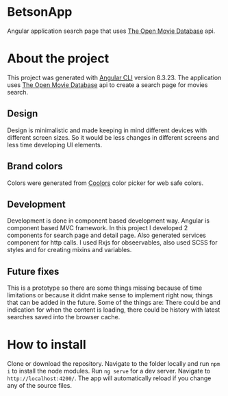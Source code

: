 # BetsonApp

Angular application search page that uses [The Open Movie Database](http://www.omdbapi.com/) api.

# About the project

This project was generated with [Angular CLI](https://github.com/angular/angular-cli) version 8.3.23.
The application uses [The Open Movie Database](http://www.omdbapi.com/) api to create a search page for movies search.

## Design

Design is minimalistic and made keeping in mind different devices with different screen sizes. 
So it would be less changes in different screens and less time developing UI elements.

## Brand colors

Colors were generated from [Coolors](https://coolors.co/) color picker for web safe colors.

## Development

Development is done in component based development way. Angular is component based MVC framework.
In this project I developed 2 components for search page and detail page. Also generated services component for http calls.
I used Rxjs for obseervables, also used SCSS for styles and for creating mixins and variables. 

## Future fixes

This is a prototype so there are some things missing because of time limitations or because it didnt make sense to implement right now, things that can be added in the future.
Some of the things are: There could be and indication for when the content is loading, there could be history with latest searches saved into the browser cache.

# How to install

Clone or download the repository. Navigate to the folder locally and run `npm i` to install the node modules.
Run `ng serve` for a dev server. Navigate to `http://localhost:4200/`. The app will automatically reload if you change any of the source files.

